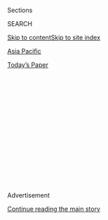 <div id="app">

<div>

<div>

<div>

<div class="NYTAppHideMasthead css-1q2w90k e1suatyy0">

<div class="section css-ui9rw0 e1suatyy2">

<div class="css-eph4ug er09x8g0">

<div class="css-6n7j50">

</div>

<span class="css-1dv1kvn">Sections</span>

<div class="css-10488qs">

<span class="css-1dv1kvn">SEARCH</span>

</div>

[Skip to content](#site-content)[Skip to site index](#site-index)

</div>

<div id="masthead-section-label" class="css-1wr3we4 eaxe0e00">

[Asia
Pacific](https://www.nytimes.com/section/world/asia)

</div>

<div class="css-10698na e1huz5gh0">

</div>

</div>

<div id="masthead-bar-one" class="section hasLinks css-15hmgas e1csuq9d3">

<div class="css-uqyvli e1csuq9d0">

</div>

<div class="css-1uqjmks e1csuq9d1">

</div>

<div class="css-9e9ivx">

[](https://myaccount.nytimes.com/auth/login?response_type=cookie&client_id=vi)

</div>

<div class="css-1bvtpon e1csuq9d2">

[Today’s
Paper](https://www.nytimes.com/section/todayspaper)

</div>

</div>

</div>

</div>

<div data-aria-hidden="false">

<div id="site-content" data-role="main">

<div>

<div class="css-1aor85t" style="opacity:0.000000001;z-index:-1;visibility:hidden">

<div class="css-1hqnpie">

<div class="css-epjblv">

<span class="css-17xtcya">[Asia
Pacific](/section/world/asia)</span><span class="css-x15j1o">|</span><span class="css-fwqvlz">U.S.
Weighs Sanctions Against Chinese Officials Over Muslim Detention
Camps</span>

</div>

<div class="css-k008qs">

<div class="css-1iwv8en">

<span class="css-18z7m18"></span>

<div>

</div>

</div>

<span class="css-1n6z4y">https://nyti.ms/2MhSrRm</span>

<div class="css-1705lsu">

<div class="css-4xjgmj">

<div class="css-4skfbu" data-role="toolbar" data-aria-label="Social Media Share buttons, Save button, and Comments Panel with current comment count" data-testid="share-tools">

  - 
  - 
  - 
  - 
    
    <div class="css-6n7j50">
    
    </div>

  - 
  - 

</div>

</div>

</div>

</div>

</div>

</div>

<div id="NYT_TOP_BANNER_REGION" class="css-13pd83m">

</div>

<div id="top-wrapper" class="css-1sy8kpn">

<div id="top-slug" class="css-l9onyx">

Advertisement

</div>

[Continue reading the main
story](#after-top)

<div class="ad top-wrapper" style="text-align:center;height:100%;display:block;min-height:250px">

<div id="top" class="place-ad" data-position="top" data-size-key="top">

</div>

</div>

<div id="after-top">

</div>

</div>

<div id="sponsor-wrapper" class="css-1hyfx7x">

<div id="sponsor-slug" class="css-19vbshk">

Supported by

</div>

[Continue reading the main
story](#after-sponsor)

<div id="sponsor" class="ad sponsor-wrapper" style="text-align:center;height:100%;display:block">

</div>

<div id="after-sponsor">

</div>

</div>

<div class="css-1vkm6nb ehdk2mb0">

# U.S. Weighs Sanctions Against Chinese Officials Over Muslim Detention Camps

</div>

<div class="css-79elbk" data-testid="photoviewer-wrapper">

<div class="css-z3e15g" data-testid="photoviewer-wrapper-hidden">

</div>

<div class="css-1a48zt4 ehw59r15" data-testid="photoviewer-children">

![<span class="css-16f3y1r e13ogyst0" data-aria-hidden="true">The Id Kah
mosque in China’s Xinjiang region. Rights advocates say the mass
detentions in Xinjiang are the worst collective human rights abuse in
China in
decades.</span><span class="css-cnj6d5 e1z0qqy90" itemprop="copyrightHolder"><span class="css-1ly73wi e1tej78p0">Credit...</span><span><span>Johannes
Eisele/Agence France-Presse — Getty
Images</span></span></span>](https://static01.nyt.com/images/2018/09/11/world/11dc-diplo-1-print/merlin_143546448_0a6fae8b-5959-4c04-97f1-39aacaaaf948-articleLarge.jpg?quality=75&auto=webp&disable=upscale)

</div>

</div>

<div class="css-xt80pu e12qa4dv0">

<div class="css-18e8msd">

<div class="css-vp77d3 epjyd6m0">

<div class="css-1baulvz">

By [<span class="css-1baulvz last-byline" itemprop="name">Edward
Wong</span>](https://www.nytimes.com/by/edward-wong)

</div>

</div>

  - Sept. 10,
    2018

  - 
    
    <div class="css-4xjgmj">
    
    <div class="css-d8bdto" data-role="toolbar" data-aria-label="Social Media Share buttons, Save button, and Comments Panel with current comment count" data-testid="share-tools">
    
      - 
      - 
      - 
      - 
        
        <div class="css-6n7j50">
        
        </div>
    
      - 
      - 
    
    </div>
    
    </div>

</div>

<div class="css-tk9fsr">

[阅读简体中文版](https://cn.nytimes.com/usa/20180911/us-china-sanctions-muslim-camps/ "Read in Simplified Chinese")[閱讀繁體中文版](https://cn.nytimes.com/usa/20180911/us-china-sanctions-muslim-camps/zh-hant/ "Read in Traditional Chinese")

</div>

</div>

<div class="section meteredContent css-1r7ky0e" name="articleBody" itemprop="articleBody">

<div class="css-1fanzo5 StoryBodyCompanionColumn">

<div class="css-53u6y8">

WASHINGTON — The Trump administration is considering sanctions against
Chinese senior officials and companies to punish Beijing’s detention of
hundreds of thousands of ethnic Uighurs and other minority Muslims in
[large internment
camps](https://www.nytimes.com/2018/09/08/world/asia/china-uighur-muslim-detention-camp.html),
according to current and former American officials.

The economic penalties would be one of the first times the Trump
administration has taken action against China because of human rights
violations. United States officials are also seeking to limit American
sales of surveillance technology that Chinese security agencies and
companies [are using to
monitor](https://www.buzzfeednews.com/article/meghara/the-police-state-of-the-future-is-already-here#.nyemLvQxY)
Uighurs throughout northwest China.

Discussions to rebuke China for its [treatment of its minority
Muslims](https://www.academia.edu/37353916/NEW_Sept_2018_Thoroughly_Reforming_Them_Towards_a_Healthy_Heart_Attitude_-_Chinas_Political_Re-Education_Campaign_in_Xinjiang)
have been underway for months among officials at the White House and the
Treasury and State Departments. But they gained urgency two weeks ago,
[after members of Congress
asked](https://www.cecc.gov/media-center/press-releases/chairs-lead-bipartisan-letter-urging-administration-to-sanction-chinese)
Secretary of State Mike Pompeo and Treasury Secretary Steven Mnuchin to
impose sanctions on seven Chinese officials.

Until now, President Trump has largely resisted punishing China for its
human rights record, or even accusing it of widespread violations. If
approved, the penalties would fuel an already bitter standoff with
Beijing over trade and pressure on North Korea’s nuclear program.

</div>

</div>

<div class="css-1fanzo5 StoryBodyCompanionColumn">

<div class="css-53u6y8">

Last month, a United Nations panel [confronted Chinese
diplomats](https://www.nytimes.com/2018/08/10/world/asia/china-xinjiang-un-uighurs.html)
in Geneva over the detentions. The camps for Chinese Muslims have been
the target of growing international criticism and investigative reports,
including by The New York Times.

Human rights advocates and [legal
scholars](http://www.jeromecohen.net/jerrys-blog/2018/7/25/what-can-be-done-regarding-xinjiangs-mass-detentions)
say the [mass
detentions](https://www.nytimes.com/2018/08/10/world/asia/china-xinjiang-rahile-dawut.html)
in the northwest region of Xinjiang are the worst collective human
rights abuse in China in decades. Since taking power in 2012, President
Xi Jinping has steered China on a hard authoritarian course, which
includes increased repression of large ethnic groups in western China,
notably the Uighurs and
[Tibetans](https://www.nytimes.com/2018/06/07/world/asia/china-tashi-wangchuk.html).

On Sunday, Human Rights Watch [released a detailed
report](https://www.hrw.org/report/2018/09/09/eradicating-ideological-viruses/chinas-campaign-repression-against-xinjiangs)
that concluded that the violations were of a “scope and scale not seen
in China since the 1966-1976 Cultural Revolution.” The report, based on
interviews with 58 former residents of Xinjiang, recommended that other
nations impose targeted sanctions on Chinese officials, withhold visas
and control exports of technology that could be used for abuses.

Any new American sanctions would be announced by the Treasury Department
after governmentwide consultations, including with Congress.

</div>

</div>

<div class="css-1fanzo5 StoryBodyCompanionColumn">

<div class="css-53u6y8">

Chinese Muslims in the camps are forced to attend daily classes,
denounce aspects of Islam, study mainstream Chinese culture and pledge
loyalty to the Chinese Communist Party. Some detainees who have been
released have [described
torture](https://www.washingtonpost.com/world/asia_pacific/former-inmates-of-chinas-muslim-re-education-camps-tell-of-brainwashing-torture/2018/05/16/32b330e8-5850-11e8-8b92-45fdd7aaef3c_story.html?utm_term=.c44ce1a08d6a)
by security officers.

</div>

</div>

<div class="css-79elbk" data-testid="photoviewer-wrapper">

<div class="css-z3e15g" data-testid="photoviewer-wrapper-hidden">

</div>

<div class="css-1a48zt4 ehw59r15" data-testid="photoviewer-children">

![<span class="css-16f3y1r e13ogyst0" data-aria-hidden="true">Uighurs
and their supporters near the United Nations in March protested Chinese
surveillance of the ethnic group throughout northwest
China.</span><span class="css-cnj6d5 e1z0qqy90" itemprop="copyrightHolder"><span class="css-1ly73wi e1tej78p0">Credit...</span><span>Seth
Wenig/Associated
Press</span></span>](https://static01.nyt.com/images/2018/09/11/us/politics/11dc-china3/merlin_135551823_ae4aa658-be46-4a5d-8b39-503c233ae618-articleLarge.jpg?quality=75&auto=webp&disable=upscale)

</div>

</div>

<div class="css-1fanzo5 StoryBodyCompanionColumn">

<div class="css-53u6y8">

Chinese officials have labeled the process “transformation through
education” or “counter-extremism education.” But they have not
acknowledged that large groups of Muslims are being detained.

The discussions over the [mass detentions in
Xinjiang](https://supchina.com/2018/08/22/xinjiang-explainer-chinas-reeducation-camps-for-a-million-muslims/)
highlight American efforts on issues that diverge from the president’s
priorities. Mr. Trump has rarely made statements criticizing foreign
governments for human rights abuses or anti-liberal policies, and in
fact has [praised authoritarian leaders, including Mr.
Xi](https://www.washingtonpost.com/news/worldviews/wp/2018/03/04/in-a-jokey-speech-trump-praised-chinas-xi-for-ditching-term-limits-saying-maybe-well-give-that-a-shot-some-day/?utm_term=.2a55d1e1905a).

The Trump administration has confronted China over economic issues — the
two countries are in the middle of a [prolonged trade
war](https://www.nytimes.com/2018/09/07/business/trump-china-trade-war-tariffs.html)
— but has said little about rampant abuses by its security forces.

“The scale of it — it’s massive,” Senator Marco Rubio, Republican of
Florida, said of the Muslim detention centers in an interview. “It
involves not only intimidating people on political speech, but also a
desire to strip people of their identity — ethnic identity, religious
identity — on a scale that I’m not sure we’ve seen in the modern era.”

Ethnic Uighurs are a Turkic-speaking group that is mostly Sunni Muslim.
With a population of around 11 million, Uighurs are the largest ethnic
group in Xinjiang. Some of the desert oasis towns and villages that they
consider their homeland are being emptied out as security officers
[force many
Uighurs](https://www.nchrd.org/2018/07/criminal-arrests-in-xinjiang-account-for-21-of-chinas-total-in-2017/)
into large detention centers for weeks or months.

Gulchehra Hoja, a Uighur-American journalist who works for Radio Free
Asia, which is financed by the United States government, [said at a
congressional hearing in
July](https://www.cecc.gov/events/hearings/surveillance-suppression-and-mass-detention-xinjiang%E2%80%99s-human-rights-crisis)
that two dozen of her family members in Xinjiang were missing, including
her brother.

</div>

</div>

<div class="css-1fanzo5 StoryBodyCompanionColumn">

<div class="css-53u6y8">

“I hope and pray for my family to be let go and released,” Ms. Hoja
said. “But I know even if that happens, they will still live under
constant threat.”

A Chinese law student in Canada, Shawn Zhang, has [compiled satellite
images](http://www.chinafile.com/reporting-opinion/features/what-satellite-images-can-show-us-about-re-education-camps-xinjiang)
that show the scale of some of the detention centers.

In their demand last month, Mr. Rubio and other lawmakers urged
officials at the State and Treasury Departments to impose sanctions on
Chinese companies that have profited from building the camps or the
regionwide surveillance system, which includes [the collection of
biometric and DNA
data](https://www.hrw.org/news/2017/12/13/china-minority-region-collects-dna-millions).
They singled out Hikvision and Dahua Technology for the surveillance.

Mr. Rubio said the Congressional-Executive Commission on China, of which
he is a chairman, will also ask the Commerce Department to [prevent
American
companies](https://www.cecc.gov/media-center/press-releases/chairs-ask-commerce-secretary-ross-about-sale-of-surveillance-technology)
from selling technology to China that could contribute to the
surveillance and
tracking.

</div>

</div>

<div class="css-79elbk" data-testid="photoviewer-wrapper">

<div class="css-z3e15g" data-testid="photoviewer-wrapper-hidden">

</div>

<div class="css-1a48zt4 ehw59r15" data-testid="photoviewer-children">

<div class="css-1xdhyk6 erfvjey0">

<span class="css-1ly73wi e1tej78p0">Image</span>

<div class="css-zjzyr8">

<div data-testid="lazyimage-container" style="height:257.77777777777777px">

</div>

</div>

</div>

<span class="css-16f3y1r e13ogyst0" data-aria-hidden="true">Congressional
lawmakers singled out Chen Quanguo, who became party chief of Xinjiang
in 2016, for sanctions among seven Chinese
officials.</span><span class="css-cnj6d5 e1z0qqy90" itemprop="copyrightHolder"><span class="css-1ly73wi e1tej78p0">Credit...</span><span>Ng
Han Guan/Associated Press</span></span>

</div>

</div>

<div class="css-1fanzo5 StoryBodyCompanionColumn">

<div class="css-53u6y8">

For many years, Chinese officials have talked about the need to suppress
what they call terrorism, separatism and religious extremism in
Xinjiang. In 2009, ethnic violence began soaring in the region. Security
forces carried out mass repression in response, but large-scale
construction of the camps, which now hold as many as one million people,
did not begin until the arrival of Chen Quanguo, who became party chief
of Xinjiang in August 2016, after a stint in the Tibet Autonomous
Region.

The congressional demand, outlined in an Aug. 28 letter, singles out Mr.
Chen among the seven Chinese officials who would be sanctioned.

</div>

</div>

<div class="css-1fanzo5 StoryBodyCompanionColumn">

<div class="css-53u6y8">

In Washington, officials grappling with the plight of the Uighurs and
other Chinese Muslims are doing so in the shadow of the mass murders,
rapes and forced displacement of Rohingya Muslims by Burmese military
forces that began in Myanmar in August 2017. More than 700,000 Rohingya
fled to neighboring Bangladesh and live in squalid camps.

Some American officials see the actions of the Chinese government as
another form of the genocide that occurred in Myanmar, according to
people with knowledge of the continuing discussions, who spoke on the
condition of anonymity because they have not been authorized to talk
publicly about the issue.

Sam Brownback, the State Department’s ambassador at large for
international religious freedom and former governor of Kansas, supports
taking a hard line against the Chinese government on the issue of
Xinjiang, they said. Mr. Brownback declined to be interviewed.

In April, Laura Stone, an acting deputy assistant secretary for East
Asian and Pacific affairs, [told reporters on a visit to
Beijing](https://www.apnews.com/13ee0b95c05249a8be7c0467bf413b6e) that
the United States could impose sanctions on Chinese officials involved
in the Xinjiang abuses under the Global Magnitsky Act. The law allows
the American government to impose sanctions on specific foreign
officials who are gross violators of human rights.

That same month, Heather Nauert, the chief spokeswoman for the State
Department, [called on China to release all those “unlawfully
detained”](https://twitter.com/statedeptspox/status/987687844520001537)
after meeting in Washington with Ms. Hoja and five other ethnic Uighur
journalists who work in the United States for Radio Free Asia. The
journalists shared details of the mass detentions and of harassment of
their own family members in the region.

The issue of the Uighurs was raised in July at the first international
minister-level forum on global religious freedom, over which Mr. Pompeo
and Vice President Mike Pence presided. Ahead of it, Mr. Pompeo [wrote
an
op-ed](https://www.usatoday.com/story/opinion/2018/07/24/defend-religious-freedom-global-attacks-mike-pompeo-column/818972002/)
that listed the Uighurs among several groups suffering religious
persecution. “These episodes and others like them are abhorrent,” he
wrote.

In a statement to The Times, the State Department said officials “are
deeply troubled by the Chinese government’s worsening crackdown” on
Muslims.

</div>

</div>

<div class="css-1fanzo5 StoryBodyCompanionColumn">

<div class="css-53u6y8">

“Credible reports indicate that individuals sent by Chinese authorities
to detention centers since April 2017 number at least in the hundreds of
thousands, and possibly millions,” the statement said.

The Trump administration has used an executive order tied to the
Magnitsky Act once to impose sanctions on a Chinese official. In
December, the White House [announced sanctions against Gao
Yan](https://www.rfa.org/english/news/china/chief-12222017103212.html),
who was a district police chief in Beijing when a human-rights activist
died in detention.

</div>

</div>

</div>

<div>

</div>

<div>

</div>

<div>

</div>

<div>

<div id="bottom-wrapper" class="css-1ede5it">

<div id="bottom-slug" class="css-l9onyx">

Advertisement

</div>

[Continue reading the main
story](#after-bottom)

<div id="bottom" class="ad bottom-wrapper" style="text-align:center;height:100%;display:block;min-height:90px">

</div>

<div id="after-bottom">

</div>

</div>

</div>

</div>

</div>

## Site Index

<div>

</div>

## Site Information Navigation

  - [© <span>2020</span> <span>The New York Times
    Company</span>](https://help.nytimes.com/hc/en-us/articles/115014792127-Copyright-notice)

<!-- end list -->

  - [NYTCo](https://www.nytco.com/)
  - [Contact
    Us](https://help.nytimes.com/hc/en-us/articles/115015385887-Contact-Us)
  - [Work with us](https://www.nytco.com/careers/)
  - [Advertise](https://nytmediakit.com/)
  - [T Brand Studio](http://www.tbrandstudio.com/)
  - [Your Ad
    Choices](https://www.nytimes.com/privacy/cookie-policy#how-do-i-manage-trackers)
  - [Privacy](https://www.nytimes.com/privacy)
  - [Terms of
    Service](https://help.nytimes.com/hc/en-us/articles/115014893428-Terms-of-service)
  - [Terms of
    Sale](https://help.nytimes.com/hc/en-us/articles/115014893968-Terms-of-sale)
  - [Site
    Map](https://spiderbites.nytimes.com)
  - [Help](https://help.nytimes.com/hc/en-us)
  - [Subscriptions](https://www.nytimes.com/subscription?campaignId=37WXW)

</div>

</div>

</div>

</div>
